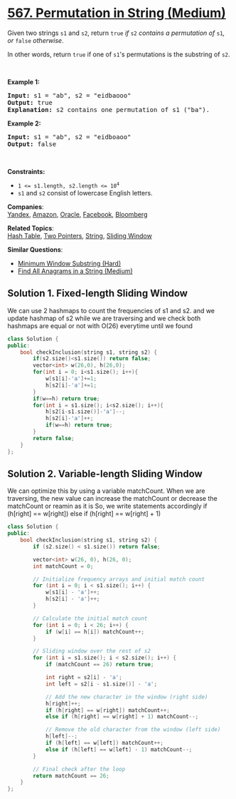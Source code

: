 # [567. Permutation in String (Medium)](https://leetcode.com/problems/permutation-in-string/)

<p>Given two strings <code>s1</code> and <code>s2</code>, return <code>true</code><em> if </em><code>s2</code><em> contains a permutation of </em><code>s1</code><em>, or </em><code>false</code><em> otherwise</em>.</p>

<p>In other words, return <code>true</code> if one of <code>s1</code>'s permutations is the substring of <code>s2</code>.</p>

<p>&nbsp;</p>
<p><strong>Example 1:</strong></p>

<pre><strong>Input:</strong> s1 = "ab", s2 = "eidbaooo"
<strong>Output:</strong> true
<strong>Explanation:</strong> s2 contains one permutation of s1 ("ba").
</pre>

<p><strong>Example 2:</strong></p>

<pre><strong>Input:</strong> s1 = "ab", s2 = "eidboaoo"
<strong>Output:</strong> false
</pre>

<p>&nbsp;</p>
<p><strong>Constraints:</strong></p>

<ul>
	<li><code>1 &lt;= s1.length, s2.length &lt;= 10<sup>4</sup></code></li>
	<li><code>s1</code> and <code>s2</code> consist of lowercase English letters.</li>
</ul>


**Companies**:  
[Yandex](https://leetcode.com/company/yandex), [Amazon](https://leetcode.com/company/amazon), [Oracle](https://leetcode.com/company/oracle), [Facebook](https://leetcode.com/company/facebook), [Bloomberg](https://leetcode.com/company/bloomberg)

**Related Topics**:  
[Hash Table](https://leetcode.com/tag/hash-table/), [Two Pointers](https://leetcode.com/tag/two-pointers/), [String](https://leetcode.com/tag/string/), [Sliding Window](https://leetcode.com/tag/sliding-window/)

**Similar Questions**:
* [Minimum Window Substring (Hard)](https://leetcode.com/problems/minimum-window-substring/)
* [Find All Anagrams in a String (Medium)](https://leetcode.com/problems/find-all-anagrams-in-a-string/)


## Solution 1. Fixed-length Sliding Window

We can use 2 hashmaps to count the frequencies of s1 and s2. and we update hashmap of s2 while we are traversing
and we check both hashmaps are equal or not with O(26) everytime until we found

```cpp
class Solution {
public:
    bool checkInclusion(string s1, string s2) {
        if(s2.size()<s1.size()) return false;
        vector<int> w(26,0), h(26,0);
        for(int i = 0; i<s1.size(); i++){
            w[s1[i]-'a']+=1;
            h[s2[i]-'a']+=1;
        }
        if(w==h) return true;
        for(int i = s1.size(); i<s2.size(); i++){
            h[s2[i-s1.size()]-'a']--;
            h[s2[i]-'a']++;
            if(w==h) return true;
        }
        return false;
    }
};
```

## Solution 2. Variable-length Sliding Window

We can optimize this by using a variable matchCount. When we are traversing, the new value can increase the matchCount or decrease the matchCount or reamin as it is
So, we write statements accordingly 
if (h[right] == w[right])
else if (h[right] == w[right] + 1) 

```cpp
class Solution {
public:
    bool checkInclusion(string s1, string s2) {
        if (s2.size() < s1.size()) return false;

        vector<int> w(26, 0), h(26, 0);
        int matchCount = 0;

        // Initialize frequency arrays and initial match count
        for (int i = 0; i < s1.size(); i++) {
            w[s1[i] - 'a']++;
            h[s2[i] - 'a']++;
        }

        // Calculate the initial match count
        for (int i = 0; i < 26; i++) {
            if (w[i] == h[i]) matchCount++;
        }

        // Sliding window over the rest of s2
        for (int i = s1.size(); i < s2.size(); i++) {
            if (matchCount == 26) return true;

            int right = s2[i] - 'a';
            int left = s2[i - s1.size()] - 'a';

            // Add the new character in the window (right side)
            h[right]++;
            if (h[right] == w[right]) matchCount++;
            else if (h[right] == w[right] + 1) matchCount--;

            // Remove the old character from the window (left side)
            h[left]--;
            if (h[left] == w[left]) matchCount++;
            else if (h[left] == w[left] - 1) matchCount--;
        }

        // Final check after the loop
        return matchCount == 26;
    }
};

```
